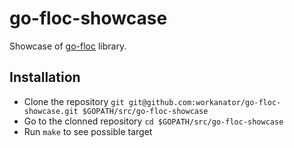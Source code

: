 # go-floc-showcase
Showcase of [go-floc](https://github.com/workanator/go-floc) library.

## Installation

- Clone the repository `git git@github.com:workanator/go-floc-showcase.git $GOPATH/src/go-floc-showcase`
- Go to the clonned repository `cd $GOPATH/src/go-floc-showcase`
- Run `make` to see possible target
